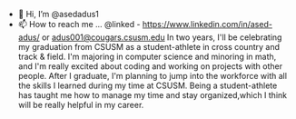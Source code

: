 - 👋 Hi, I’m @asedadus1
- 📫 How to reach me ... @linked - https://www.linkedin.com/in/ased-adus/ or adus001@cougars.csusm.edu
In two years, I'll be celebrating my graduation from CSUSM as a student-athlete in cross country and track & field.
I'm majoring in computer science and minoring in math, and I'm really excited about coding and working on projects with other people.
After I graduate, I'm planning to jump into the workforce with all the skills I learned during my time at CSUSM. Being a student-athlete
has taught me how to manage my time and stay organized,which I think will be really helpful in my career.
<!---
asedadus1/asedadus1 is a ✨ special ✨ repository because its `README.md` (this file) appears on your GitHub profile.
You can click the Preview link to take a look at your changes.
--->
